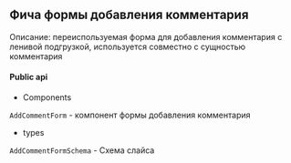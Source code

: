 ## Фича формы добавления комментария

Описание: переиспользуемая форма для добавления комментария с ленивой подгрузкой, используется совместно с сущностью комментария

#### Public api

-   Components

`AddCommentForm` - компонент формы добавления комментария

-   types

`AddCommentFormSchema` - Схема слайса
